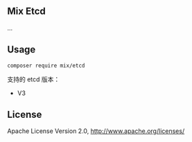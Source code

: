 ## Mix Etcd

...

## Usage

```
composer require mix/etcd
```

支持的 etcd 版本：

- V3

## License

Apache License Version 2.0, http://www.apache.org/licenses/
